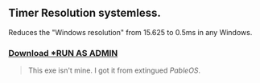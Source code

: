 ## Timer Resolution systemless.
Reduces the "Windows resolution" from 15.625 to 0.5ms in any Windows.


### [Download *RUN AS ADMIN](https://github.com/gzmatte/STR/releases/download/1/STR.bat)

> This exe isn't mine. I got it from extingued _PableOS_.

